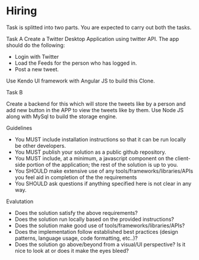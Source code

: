 # Hiring
 
Task is splitted into two parts. You are expected to carry out both the tasks. 

Task A
Create a Twitter Desktop Application using twitter API. The app should do the following:
  * Login with Twitter
  * Load the Feeds for the person who has logged in.
  * Post a new tweet.
 
Use Kendo UI framework with Angular JS to build this Clone.

Task B
 
Create a backend for this which will store the tweets like by a person and add new button in the APP to view the tweets like by them.
Use Node JS along with MySql to build the storage engine.


Guidelines

 * You MUST include installation instructions so that it can be run locally be other developers. 
 * You MUST publish your solution as a public github repository.
 * You MUST include, at a minimum, a javascript component on the client-side portion of the application; the rest of the solution is up to you.
 * You SHOULD make extensive use of any tools/frameworks/libraries/APIs you feel aid in completion of the the requirements 
 * You SHOULD ask questions if anything specified here is not clear in any way.
 
 Evalutation
 
- Does the solution satisfy the above requirements?
- Does the solution run locally based on the provided instructions?
- Does the solution make good use of tools/frameworks/libraries/APIs?
- Does the implementation follow established best practices (design patterns, language usage, code formatting, etc..)?
- Does the solution go above/beyond from a visual/UI perspective? Is it nice to look at or does it make the eyes bleed?
